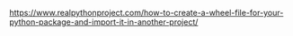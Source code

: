 https://www.realpythonproject.com/how-to-create-a-wheel-file-for-your-python-package-and-import-it-in-another-project/
